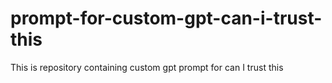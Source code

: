 # prompt-for-custom-gpt-can-i-trust-this
This is repository containing custom gpt prompt for can I trust this
